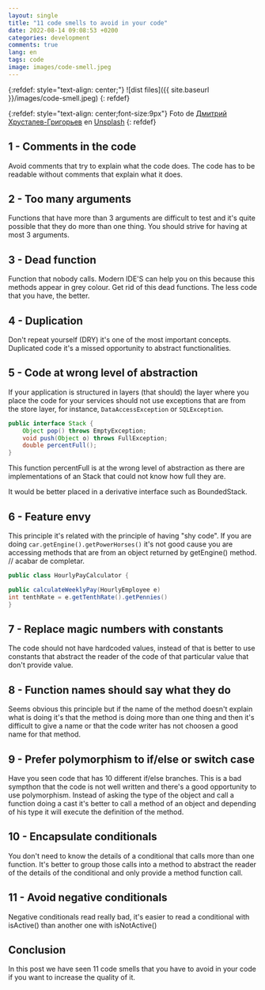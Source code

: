 ```yaml
---
layout: single
title: "11 code smells to avoid in your code"
date: 2022-08-14 09:08:53 +0200
categories: development
comments: true
lang: en
tags: code
image: images/code-smell.jpeg
---
```


{:refdef: style="text-align: center;"}
![dist files]({{ site.baseurl }}/images/code-smell.jpeg)
{: refdef}

{:refdef: style="text-align: center;font-size:9px"}
Foto de <a href="https://unsplash.com/@hrustall?utm_source=unsplash&utm_medium=referral&utm_content=creditCopyText">Дмитрий Хрусталев-Григорьев</a> en <a href="https://unsplash.com/es/s/fotos/smell?utm_source=unsplash&utm_medium=referral&utm_content=creditCopyText">Unsplash</a>
{: refdef} 

1 - Comments in the code
--------------------------
Avoid comments that try to explain what the code does. The code has to be readable without comments that explain what it does.

2 - Too many arguments
-----------------------
Functions that have more than 3 arguments are difficult to test and it's quite possible that they do more than one thing. You should strive for having at most 3 arguments.

3 - Dead function
-------------------
Function that nobody calls. Modern IDE'S can help you on this because this methods appear in grey colour. Get rid of this dead functions. The less code that you have, the better.

4 - Duplication
-------------------
Don't repeat yourself (DRY) it's one of the most important concepts. Duplicated code it's a missed opportunity to abstract functionalities. 

5 - Code at wrong level of abstraction
---------------------------------------
If your application is structured in layers (that should) the layer where you place the code for your services should not use exceptions that are from the store layer, for instance, `DataAccessException` or `SQLException`.

```java
public interface Stack {
    Object pop() throws EmptyException;
    void push(Object o) throws FullException;
    double percentFull();
}
```

This function percentFull is at the wrong level of abstraction as there are implementations of an Stack that could not know how full they are. 

It would be better placed in a derivative interface such as BoundedStack.


6 - Feature envy 
---------------------
This principle it's related with the principle of having "shy code". If you are doing `car.getEngine().getPowerHorses()` it's not good cause you are accessing methods that are from an object returned by getEngine() method. // acabar de completar.

```java
public class HourlyPayCalculator {

public calculateWeeklyPay(HourlyEmployee e)
int tenthRate = e.getTenthRate().getPennies()
}
```

7 - Replace magic numbers with constants
-----------------------------------------
The code should not have hardcoded values, instead of that is better to use constants that abstract the reader of the code of that particular value that don't provide value.  


8 - Function names should say what they do
--------------------------------------------
Seems obvious this principle but if the name of the method doesn't explain what is doing it's that the method is doing more than one thing and then it's difficult to give a name or that the code writer has not choosen a good name for that method.


9 - Prefer polymorphism to if/else or switch case
--------------------------------------------------
Have you seen code that has 10 different if/else branches. This is a bad sympthon that the code is not well written and there's a good opportunity to use polymorphism. Instead of asking the type of the object and call a function doing a cast it's better to call a method of an object and depending of his type it will execute the definition of the method.


10 - Encapsulate conditionals
-------------------------------
You don't need to know the details of a conditional that calls more than one function. It's better to group those calls into a method to abstract the reader of the details of the conditional and only provide a method function call. 


11 - Avoid negative conditionals
---------------------------------
Negative conditionals read really bad, it's easier to read a conditional with isActive() than another one with isNotActive()

Conclusion
------------
In this post we have seen 11 code smells that you have to avoid in your code if you want to increase the quality of it. 



